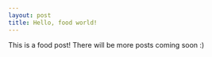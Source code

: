 ```yaml
---
layout: post
title: Hello, food world!
---
```


This is a food post! There will be more posts coming soon :)
